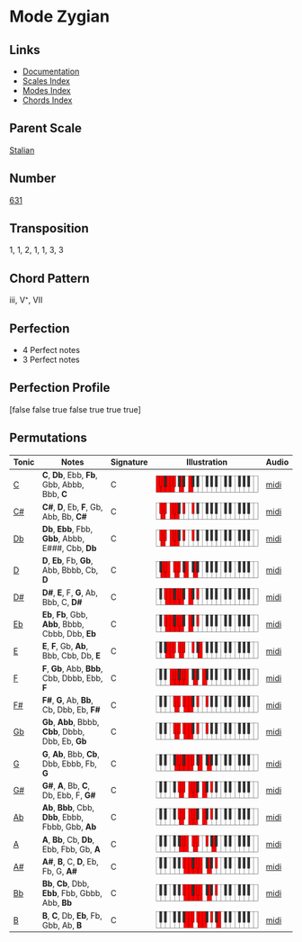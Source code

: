 # Mode Zygian

## Links

- [Documentation](README.md)
- [Scales Index](Scales.md)
- [Modes Index](Modes.md)
- [Chords Index](Chords.md)

## Parent Scale

[Stalian](ScaleStalian.md)

## Number

[631](https://ianring.com/musictheory/scales/631)

## Transposition

1, 1, 2, 1, 1, 3, 3

## Chord Pattern

iii, V⁺, VII

## Perfection

- 4 Perfect notes
- 3 Perfect notes

## Perfection Profile

[false false true false true true true]

## Permutations

| Tonic | Notes | Signature | Illustration | Audio |
|-------|-------|-----------|--------------|-------|
| [C](ModeCNaturalZygian.md) | **C**, **Db**, Ebb, **Fb**, Gbb, Abbb, Bbb, **C** | C | ![CNaturalZygian](ModeCNaturalZygian.png) | [midi](https://github.com/edipermadi/music/blob/main/docs/ModeCNaturalZygian.mid?raw=true) |
| [C#](ModeCSharpZygian.md) | **C#**, **D**, Eb, **F**, Gb, Abb, Bb, **C#** | C | ![CSharpZygian](ModeCSharpZygian.png) | [midi](https://github.com/edipermadi/music/blob/main/docs/ModeCSharpZygian.mid?raw=true) |
| [Db](ModeDFlatZygian.md) | **Db**, **Ebb**, Fbb, **Gbb**, Abbb, E###, Cbb, **Db** | C | ![DFlatZygian](ModeDFlatZygian.png) | [midi](https://github.com/edipermadi/music/blob/main/docs/ModeDFlatZygian.mid?raw=true) |
| [D](ModeDNaturalZygian.md) | **D**, **Eb**, Fb, **Gb**, Abb, Bbbb, Cb, **D** | C | ![DNaturalZygian](ModeDNaturalZygian.png) | [midi](https://github.com/edipermadi/music/blob/main/docs/ModeDNaturalZygian.mid?raw=true) |
| [D#](ModeDSharpZygian.md) | **D#**, **E**, F, **G**, Ab, Bbb, C, **D#** | C | ![DSharpZygian](ModeDSharpZygian.png) | [midi](https://github.com/edipermadi/music/blob/main/docs/ModeDSharpZygian.mid?raw=true) |
| [Eb](ModeEFlatZygian.md) | **Eb**, **Fb**, Gbb, **Abb**, Bbbb, Cbbb, Dbb, **Eb** | C | ![EFlatZygian](ModeEFlatZygian.png) | [midi](https://github.com/edipermadi/music/blob/main/docs/ModeEFlatZygian.mid?raw=true) |
| [E](ModeENaturalZygian.md) | **E**, **F**, Gb, **Ab**, Bbb, Cbb, Db, **E** | C | ![ENaturalZygian](ModeENaturalZygian.png) | [midi](https://github.com/edipermadi/music/blob/main/docs/ModeENaturalZygian.mid?raw=true) |
| [F](ModeFNaturalZygian.md) | **F**, **Gb**, Abb, **Bbb**, Cbb, Dbbb, Ebb, **F** | C | ![FNaturalZygian](ModeFNaturalZygian.png) | [midi](https://github.com/edipermadi/music/blob/main/docs/ModeFNaturalZygian.mid?raw=true) |
| [F#](ModeFSharpZygian.md) | **F#**, **G**, Ab, **Bb**, Cb, Dbb, Eb, **F#** | C | ![FSharpZygian](ModeFSharpZygian.png) | [midi](https://github.com/edipermadi/music/blob/main/docs/ModeFSharpZygian.mid?raw=true) |
| [Gb](ModeGFlatZygian.md) | **Gb**, **Abb**, Bbbb, **Cbb**, Dbbb, Dbb, Eb, **Gb** | C | ![GFlatZygian](ModeGFlatZygian.png) | [midi](https://github.com/edipermadi/music/blob/main/docs/ModeGFlatZygian.mid?raw=true) |
| [G](ModeGNaturalZygian.md) | **G**, **Ab**, Bbb, **Cb**, Dbb, Ebbb, Fb, **G** | C | ![GNaturalZygian](ModeGNaturalZygian.png) | [midi](https://github.com/edipermadi/music/blob/main/docs/ModeGNaturalZygian.mid?raw=true) |
| [G#](ModeGSharpZygian.md) | **G#**, **A**, Bb, **C**, Db, Ebb, F, **G#** | C | ![GSharpZygian](ModeGSharpZygian.png) | [midi](https://github.com/edipermadi/music/blob/main/docs/ModeGSharpZygian.mid?raw=true) |
| [Ab](ModeAFlatZygian.md) | **Ab**, **Bbb**, Cbb, **Dbb**, Ebbb, Fbbb, Gbb, **Ab** | C | ![AFlatZygian](ModeAFlatZygian.png) | [midi](https://github.com/edipermadi/music/blob/main/docs/ModeAFlatZygian.mid?raw=true) |
| [A](ModeANaturalZygian.md) | **A**, **Bb**, Cb, **Db**, Ebb, Fbb, Gb, **A** | C | ![ANaturalZygian](ModeANaturalZygian.png) | [midi](https://github.com/edipermadi/music/blob/main/docs/ModeANaturalZygian.mid?raw=true) |
| [A#](ModeASharpZygian.md) | **A#**, **B**, C, **D**, Eb, Fb, G, **A#** | C | ![ASharpZygian](ModeASharpZygian.png) | [midi](https://github.com/edipermadi/music/blob/main/docs/ModeASharpZygian.mid?raw=true) |
| [Bb](ModeBFlatZygian.md) | **Bb**, **Cb**, Dbb, **Ebb**, Fbb, Gbbb, Abb, **Bb** | C | ![BFlatZygian](ModeBFlatZygian.png) | [midi](https://github.com/edipermadi/music/blob/main/docs/ModeBFlatZygian.mid?raw=true) |
| [B](ModeBNaturalZygian.md) | **B**, **C**, Db, **Eb**, Fb, Gbb, Ab, **B** | C | ![BNaturalZygian](ModeBNaturalZygian.png) | [midi](https://github.com/edipermadi/music/blob/main/docs/ModeBNaturalZygian.mid?raw=true) |
